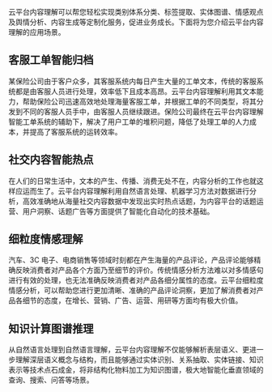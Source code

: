 云平台内容理解可以帮您轻松实现类别体系分类、标签提取、实体图谱、情感观点及舆情分析、内容生成等定制化服务，促进业务成长。下面将为您介绍云平台内容理解的应用场景。

## 客服工单智能归档
某保险公司由于客户众多，其客服系统内每日产生大量的工单文本，传统的客服系统都是由客服人员进行处理，效率低下且成本高昂。云平台内容理解利用其文本能力，帮助保险公司迅速高效地处理海量客服工单，并根据工单的不同类型，将其分发到不同的客服人员手中，由客服人员继续跟进。保险公司最终在云平台内容理解智能工单系统的辅助下，解决了用户工单的堆积问题，降低了处理工单的人力成本，并提高了客服系统的运转效率。

## 社交内容智能热点
在人们的日常生活中，文本的产生、传播、消费无处不在，内容分析的工作也就这样应运而生了。云平台内容理解利用自然语言处理、机器学习方法对数据进行分析，高效准确地从海量社交内容数据中发现出实时热点话题，为内容平台的话题运营、用户洞察、话题广告等方面提供了智能化自动化的技术基础。

## 细粒度情感理解
汽车、3C 电子、电商销售等领域时刻都在产生海量的产品评论，产品评论能够精确反映消费者对产品各个方面乃至细节的评价。传统情感分析方法难以对多情感句进行有效的处理，也无法准确反映消费者对产品各细分属性的态度。云平台细粒度情感分析，可以帮助您进行更加清晰、准确的产品评论洞察，更加了解消费者对产品各细节的态度，在增长、营销、广告、运营、用研等方面均有极大价值。

## 知识计算图谱推理
从自然语言处理到自然语言理解，云平台内容理解不仅能够解析表层语义、更进一步理解深层语义概念与结构，而且能够通过实体识别、关系抽取、实体链接、知识表示等技术点石成金，将非结构化物料加工为知识图谱，极大地智能化垂直领域的查询、搜索、问答等场景。

